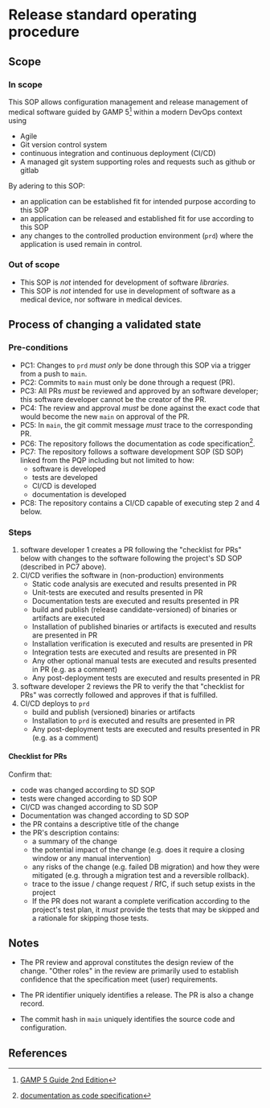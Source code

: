 # Release standard operating procedure

## Scope

### In scope

This SOP allows configuration management and release management of medical software guided by
GAMP 5[^5] within a modern DevOps context using
* Agile
* Git version control system
* continuous integration and continuous deployment (CI/CD)
* A managed git system supporting roles and requests such as github or gitlab

By adering to this SOP:
* an application can be established fit for intended purpose according to this SOP
* an application can be released and established fit for use according to this SOP
* any changes to the controlled production environment (`prd`) where the application is used remain in control.

### Out of scope

* This SOP is _not_ intended for development of software _libraries_.
* This SOP is _not_ intended for use in development of software as a medical device,
  nor software in medical devices.

## Process of changing a validated state

### Pre-conditions

* PC1: Changes to `prd` _must only_ be done through this SOP via a trigger from a push to `main`.
* PC2: Commits to `main` must only be done through a request (PR).
* PC3: All PRs _must_ be reviewed and approved by an software developer; this software developer cannot be the creator of the PR.
* PC4: The review and approval _must_ be done against the exact code that would become the
  new `main` on approval of the PR.
* PC5: In `main`, the git commit message _must_ trace to the corresponding PR.
* PC6: The repository follows the documentation as code specification[^6].
* PC7: The repository follows a software development SOP (SD SOP) linked from the PQP
  including but not limited to how:
    * software is developed
    * tests are developed
    * CI/CD is developed
    * documentation is developed
* PC8: The repository contains a CI/CD capable of executing step 2 and 4 below.

### Steps

1. software developer 1 creates a PR following the "checklist for PRs" below with changes to the software
   following the project's SD SOP (described in PC7 above).
2. CI/CD verifies the software in (non-production) environments
    * Static code analysis are executed and results presented in PR
    * Unit-tests are executed and results presented in PR
    * Documentation tests are executed and results presented in PR
    * build and publish (release candidate-versioned) of binaries or artifacts are executed
    * Installation of published binaries or artifacts is executed and results are presented in PR
    * Installation verification is executed and results are presented in PR
    * Integration tests are executed and results are presented in PR
    * Any other optional manual tests are executed and results presented in PR (e.g. as a comment)
    * Any post-deployment tests are executed and results presented in PR
3. software developer 2 reviews the PR to verify the that "checklist for PRs"
   was correctly followed and approves if that is fulfilled.
4. CI/CD deploys to `prd`
    * build and publish (versioned) binaries or artifacts
    * Installation to `prd` is executed and results are presented in PR
    * Any post-deployment tests are executed and results presented in PR (e.g. as a comment)

#### Checklist for PRs

Confirm that:

* code was changed according to SD SOP
* tests were changed according to SD SOP
* CI/CD was changed according to SD SOP
* Documentation was changed according to SD SOP
* the PR contains a descriptive title of the change
* the PR's description contains:
    * a summary of the change
    * the potential impact of the change (e.g. does it require a closing window
      or any manual intervention)
    * any risks of the change (e.g. failed DB migration) and how they were mitigated
      (e.g. through a migration test and a reversible rollback).
    * trace to the issue / change request / RfC, if such setup exists in the project
    * If the PR does not warant a complete verification according to the project's test plan,
      it _must_ provide the tests that may be skipped and a rationale for skipping those tests.

## Notes

* The PR review and approval constitutes the design review of the change. "Other roles" in the review
  are primarily used to establish confidence that the specification meet (user) requirements.

* The PR identifier uniquely identifies a release. The PR is also a change record.

* The commit hash in `main` uniquely identifies the source code and configuration.

## References

[^1]: [Guidance on Qualification and Classification of Software in Regulation (EU) 2017/745 – MDR and Regulation (EU) 2017/746 – IVDR](https://health.ec.europa.eu/system/files/2020-09/md_mdcg_2019_11_guidance_qualification_classification_software_en_0.pdf)

[^2]: [Draft Guideline on computerised systems and electronic data in clinical trials](https://www.ema.europa.eu/en/documents/regulatory-procedural-guideline/draft-guideline-computerised-systems-electronic-data-clinical-trials_en.pdf)

[^3]: [General Principles of Software Validation](https://www.fda.gov/regulatory-information/search-fda-guidance-documents/general-principles-software-validation)

[^4]: [Draft Computer Software Assurance for Production and Quality System Software](https://www.fda.gov/regulatory-information/search-fda-guidance-documents/computer-software-assurance-production-and-quality-system-software)

[^5]: [GAMP 5 Guide 2nd Edition](https://ispe.org/publications/guidance-documents/gamp-5-guide-2nd-edition)

[^6]: [documentation as code specification](https://github.com/medical-software-quality/documentation-as-code/tree/main/documentation/features)
